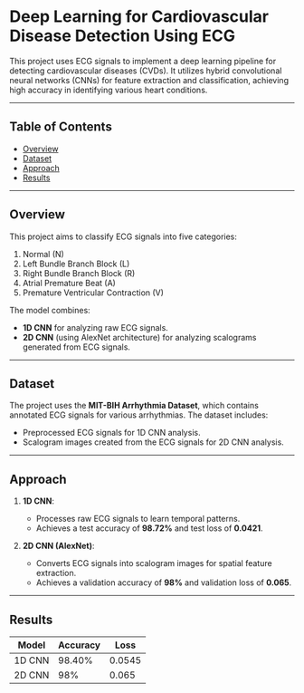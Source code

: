 # Deep Learning for Cardiovascular Disease Detection Using ECG

This project uses ECG signals to implement a deep learning pipeline for detecting cardiovascular diseases (CVDs). It utilizes hybrid convolutional neural networks (CNNs) for feature extraction and classification, achieving high accuracy in identifying various heart conditions.

---

## **Table of Contents**
- [Overview](#overview)
- [Dataset](#dataset)
- [Approach](#approach)
- [Results](#results)
  
---

## **Overview**
This project aims to classify ECG signals into five categories:
1. Normal (N)
2. Left Bundle Branch Block (L)
3. Right Bundle Branch Block (R)
4. Atrial Premature Beat (A)
5. Premature Ventricular Contraction (V)

The model combines:
- **1D CNN** for analyzing raw ECG signals.
- **2D CNN** (using AlexNet architecture) for analyzing scalograms generated from ECG signals.

---

## **Dataset**
The project uses the **MIT-BIH Arrhythmia Dataset**, which contains annotated ECG signals for various arrhythmias. The dataset includes:
- Preprocessed ECG signals for 1D CNN analysis.
- Scalogram images created from the ECG signals for 2D CNN analysis.

---

## **Approach**
1. **1D CNN**:
   - Processes raw ECG signals to learn temporal patterns.
   - Achieves a test accuracy of **98.72%** and test loss of **0.0421**.

2. **2D CNN (AlexNet)**:
   - Converts ECG signals into scalogram images for spatial feature extraction.
   - Achieves a validation accuracy of **98%** and validation loss of **0.065**.

---

## **Results**
| Model      | Accuracy | Loss   |
|------------|----------|--------|
| 1D CNN     | 98.40%   | 0.0545 |
| 2D CNN     | 98%      | 0.065  |
